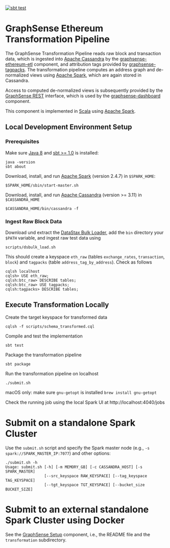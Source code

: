 [![sbt test](https://github.com/graphsense/graphsense-ethereum-transformation/actions/workflows/sbt_test.yml/badge.svg)](https://github.com/graphsense/graphsense-ethereum-transformation/actions/workflows/sbt_test.yml)

# GraphSense Ethereum Transformation Pipeline

The GraphSense Transformation Pipeline reads raw block and transaction data,
which is ingested into [Apache Cassandra][apache-cassandra]
by the [graphsense-ethereum-etl][graphsense-ethereum-etl] component, and
attribution tags provided by [graphsense-tagpacks][graphsense-tagpacks].
The transformation pipeline computes an address graph and de-normalized views
using [Apache Spark][apache-spark], which are again stored in Cassandra.

Access to computed de-normalized views is subsequently provided by the
[GraphSense REST][graphsense-rest] interface, which is used by the
[graphsense-dashboard][graphsense-dashboard] component.

This component is implemented in [Scala][scala-lang] using
[Apache Spark][apache-spark].

## Local Development Environment Setup

### Prerequisites

Make sure [Java 8][java] and [sbt >= 1.0][scala-sbt] is installed:

    java -version
    sbt about

Download, install, and run [Apache Spark][apache-spark] (version 2.4.7)
in `$SPARK_HOME`:

    $SPARK_HOME/sbin/start-master.sh

Download, install, and run [Apache Cassandra][apache-cassandra]
(version >= 3.11) in `$CASSANDRA_HOME`

    $CASSANDRA_HOME/bin/cassandra -f

### Ingest Raw Block Data

Download und extract the [DataStax Bulk Loader][dsbulk], add the `bin`
directory your `$PATH` variable, and ingest raw test data using

    scripts/dsbulk_load.sh

This should create a keyspace `eth_raw` (tables `exchange_rates`,
`transaction`, `block`) and `tagpacks` (table `address_tag_by_address`).
Check as follows

    cqlsh localhost
    cqlsh> USE eth_raw;
    cqlsh:btc_raw> DESCRIBE tables;
    cqlsh:btc_raw> USE tagpacks;
    cqlsh:tagpacks> DESCRIBE tables;

## Execute Transformation Locally

Create the target keyspace for transformed data

    cqlsh -f scripts/schema_transformed.cql

Compile and test the implementation

    sbt test

Package the transformation pipeline

    sbt package

Run the transformation pipeline on localhost

    ./submit.sh

macOS only: make sure `gnu-getopt` is installed `brew install gnu-getopt`

Check the running job using the local Spark UI at http://localhost:4040/jobs

# Submit on a standalone Spark Cluster

Use the `submit.sh` script and specify the Spark master node
(e.g., `-s spark://SPARK_MASTER_IP:7077`) and other options:

```
./submit.sh -h
Usage: submit.sh [-h] [-m MEMORY_GB] [-c CASSANDRA_HOST] [-s SPARK_MASTER]
                 [--src_keyspace RAW_KEYSPACE] [--tag_keyspace TAG_KEYSPACE]
                 [--tgt_keyspace TGT_KEYSPACE] [--bucket_size BUCKET_SIZE]
```

# Submit to an external standalone Spark Cluster using Docker

See the [GraphSense Setup][graphsense-setup] component, i.e., the README
file and the `transformation` subdirectory.


[graphsense-ethereum-etl]: https://github.com/graphsense/graphsense-ethereum-etl
[graphsense-tagpacks]: https://github.com/graphsense/graphsense-tagpacks
[graphsense-dashboard]: https://github.com/graphsense/graphsense-dashboard
[graphsense-rest]: https://github.com/graphsense/graphsense-rest
[graphsense-setup]: https://github.com/graphsense/graphsense-setup
[java]: https://adoptopenjdk.net
[scala-lang]: https://www.scala-lang.org
[scala-sbt]: http://www.scala-sbt.org
[dsbulk]: https://github.com/datastax/dsbulk
[apache-spark]: https://spark.apache.org/downloads.html
[apache-cassandra]: http://cassandra.apache.org
